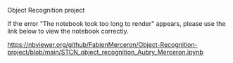 Object Recognition project

If the error "The notebook took too long to render" appears, please use the link below to view the notebook correctly.

https://nbviewer.org/github/FabienMerceron/Object-Recognition-project/blob/main/STCN_object_recognition_Aubry_Merceron.ipynb
